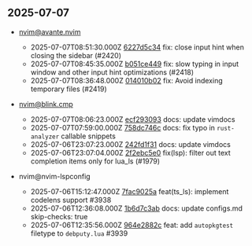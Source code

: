 ## 2025-07-07

* nvim@avante.nvim
  - 2025-07-07T08:51:30.000Z [6227d5c34](https://github.com/yetone/avante.nvim/commit/6227d5c34051a132a573fb4d94e9039beb6d8968) fix: close input hint when closing the sidebar (#2420)
  - 2025-07-07T08:45:35.000Z [b051ce449](https://github.com/yetone/avante.nvim/commit/b051ce449ad3b9d4022158c7685a88c972cf1087) fix: slow typing in input window and other input hint optimizations (#2418)
  - 2025-07-07T08:36:48.000Z [014010b02](https://github.com/yetone/avante.nvim/commit/014010b02296ab5952d7b85ffdd4ff08ab6ced78) fix: Avoid indexing temporary files (#2419)

* nvim@blink.cmp
  - 2025-07-07T08:06:23.000Z [ecf293093](https://github.com/Saghen/blink.cmp/commit/ecf293093551ad4b90070c9ebf7e8cd95c1a5935) docs: update vimdocs
  - 2025-07-07T07:59:00.000Z [758dc746c](https://github.com/Saghen/blink.cmp/commit/758dc746c82f1af7185767718cc19a3c8cd60857) docs: fix typo in `rust-analyzer` callable snippets
  - 2025-07-06T23:07:23.000Z [242fd1f31](https://github.com/Saghen/blink.cmp/commit/242fd1f31dd619ccb7fa7b5895e046ad675b411b) docs: update vimdocs
  - 2025-07-06T23:07:04.000Z [2f2ebc5e0](https://github.com/Saghen/blink.cmp/commit/2f2ebc5e007bb72d98dd13e1268af301533acca1) fix(lsp): filter out text completion items only for lua_ls (#1979)

* nvim@nvim-lspconfig
  - 2025-07-06T15:12:47.000Z [7fac9025a](https://github.com/neovim/nvim-lspconfig/commit/7fac9025a967a4d0846660f751cd392fac6bb788) feat(ts_ls): implement codelens support #3938
  - 2025-07-06T12:36:08.000Z [1b6d7c3ab](https://github.com/neovim/nvim-lspconfig/commit/1b6d7c3abf962cc392bcaf0dd7b92bdb9a1a5684) docs: update configs.md skip-checks: true
  - 2025-07-06T12:35:56.000Z [964e2882c](https://github.com/neovim/nvim-lspconfig/commit/964e2882c6126d707831f1c18076d2e29126a079) feat: add `autopkgtest` filetype to `debputy.lua` #3939